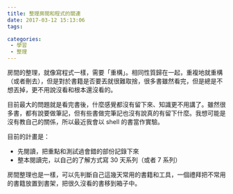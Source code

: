 ```yaml
---
title: 整理房間和程式的關連
date: 2017-03-12 15:13:06
tags:

categories:
 - 學習
 - 整理
---
```


房間的整理，就像寫程式一樣，需要「重構」。相同性質歸在一起，重複地就重構（或者刪去），但是對於書籍是否要丟就很難取捨，很多書雖然看完，但是總是不想丟掉，更不用說沒看和根本還沒看的。

目前最大的問題就是看完書後，什麼感覺都沒有留下來、知識更不用講了。雖然很多書，都有說要做筆記，但有些書做完筆記也沒有說真的有留下什麼。我想可能是沒有教自己的關係，所以最近我會以 shell 的書當作實驗。

目前的計畫是：

* 先閱讀，把重點和測試過會錯的部份記錄下來
* 整本閱讀完，以自己的了解方式寫 30 天系列（或者 7 系列）

房間整理也是一樣，可以先判斷自己這幾天常用的書籍和工具，一個禮拜把不常用的書籍放置到書架，把很久沒看的書移到箱子中。